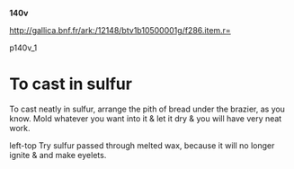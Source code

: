 **140v**

http://gallica.bnf.fr/ark:/12148/btv1b10500001g/f286.item.r=

p140v_1

<h1>To cast in sulfur</h1>


To cast neatly in sulfur, arrange the pith of bread under the brazier, as you know. Mold whatever you want into it &amp; let it dry &amp; you will have very neat work.

left-top
Try sulfur passed through melted wax, because it will no longer ignite &amp; and make eyelets.

